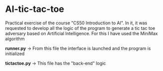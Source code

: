 # AI-tic-tac-toe
Practical exercise of the course "CS50 Introduction to AI". In it, it was requested to develop all the logic of the program to generate a tic tac toe adversary based on Artificial Intelligence. For this I have used the MiniMax algorithm

**runner.py** -> From this file the interface is launched and the program is initialized

**tictactoe.py** -> This file has the "back-end" logic
